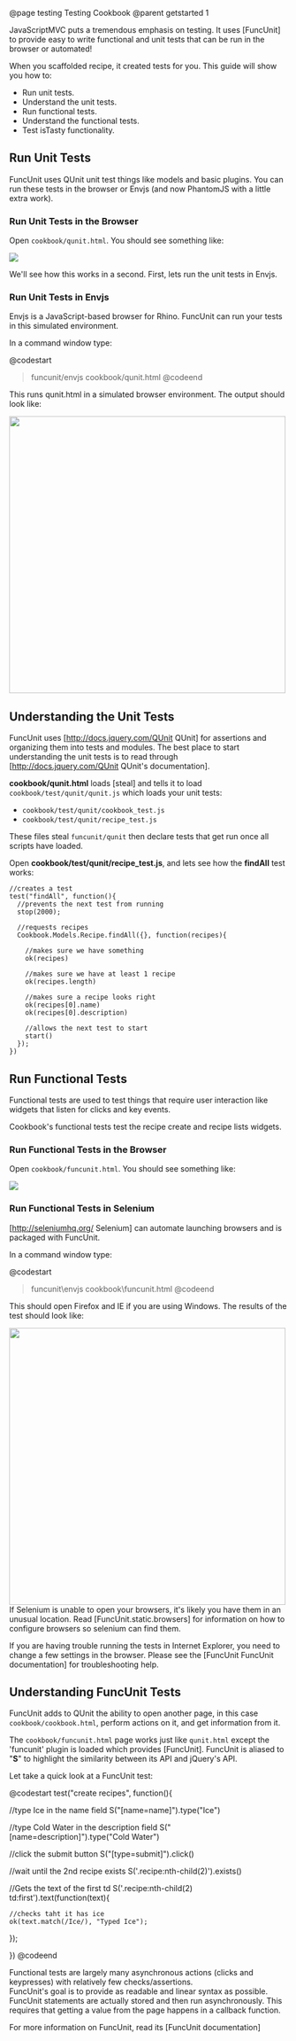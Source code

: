 @page testing Testing Cookbook
@parent getstarted 1

JavaScriptMVC puts a tremendous emphasis on 
testing. It uses [FuncUnit] to provide easy to write functional and
unit tests that can be run in the browser or automated!

When you scaffolded recipe, it created tests for you.  This guide will show you how to:

- Run unit tests.
- Understand the unit tests.
- Run functional tests.
- Understand the functional tests.
- Test isTasty functionality.

## Run Unit Tests

FuncUnit uses QUnit unit test things like models and basic plugins.  You can run these
tests in the browser or Envjs (and now PhantomJS with a little extra work).

### Run Unit Tests in the Browser

Open <code>cookbook/qunit.html</code>.  You should see something like:

<img src='http://wiki.javascriptmvc.com/wiki/images/2/27/Qunit.png'/>

We'll see how this works in a second.  First, lets run the unit tests
in Envjs.

### Run Unit Tests in Envjs

Envjs is a JavaScript-based browser for Rhino.  FuncUnit
can run your tests in this simulated environment.  

In a command window type:

@codestart
> funcunit/envjs cookbook/qunit.html
@codeend

This runs qunit.html in a simulated 
browser environment.  The output should look like:

<img src='http://wiki.javascriptmvc.com/wiki/images/2/24/Qunit-envjs.png' width='500px'>

## Understanding the Unit Tests

FuncUnit uses [http://docs.jquery.com/QUnit QUnit] for assertions and
organizing them into tests and modules.  The best place to start understanding the
unit tests is to read through [http://docs.jquery.com/QUnit QUnit's documentation].

__cookbook/qunit.html__ loads [steal] and tells it to load
<code>cookbook/test/qunit/qunit.js</code> which loads your unit tests:

 - <code>cookbook/test/qunit/cookbook_test.js</code>
 - <code>cookbook/test/qunit/recipe_test.js</code>
 
These files steal <code>funcunit/qunit</code> then 
declare tests that get run once 
all scripts have loaded.

Open __cookbook/test/qunit/recipe_test.js__, 
and lets see how the __findAll__ test works:


    //creates a test
    test("findAll", function(){
      //prevents the next test from running
      stop(2000);
      
      //requests recipes
      Cookbook.Models.Recipe.findAll({}, function(recipes){
    
        //makes sure we have something
        ok(recipes)
    
        //makes sure we have at least 1 recipe
        ok(recipes.length)
    
        //makes sure a recipe looks right
        ok(recipes[0].name)
        ok(recipes[0].description)
    
        //allows the next test to start
        start()
      });
    })

## Run Functional Tests

Functional tests are used to test things 
that require user interaction like widgets that listen for 
clicks and key events.

Cookbook's functional tests test the recipe create and recipe lists widgets.

### Run Functional Tests in the Browser

Open <code>cookbook/funcunit.html</code>.  You should see something like:

<img src='http://wiki.javascriptmvc.com/wiki/images/b/b6/Funcunit.png'/>

### Run Functional Tests in Selenium

[http://seleniumhq.org/ Selenium] can automate launching browsers and is packaged
with FuncUnit.

In a command window type:

@codestart
> funcunit\envjs cookbook\funcunit.html
@codeend

This should open Firefox and IE if you are using Windows.  The results of the
test should look like:

<img src='http://wiki.javascriptmvc.com/wiki/images/a/a7/Funcunit-envjs.png' width='500px'>
<div class='whisper'>
	If Selenium is unable to open your browsers, it's likely you have them in an
	unusual location.  Read [FuncUnit.static.browsers] for information on how to configure browsers
	so selenium can find them.
</div>


If you are having trouble running the tests in Internet Explorer, you need to change a 
few settings in the browser.  Please see the [FuncUnit FuncUnit documentation] for troubleshooting help.



## Understanding FuncUnit Tests

<p>FuncUnit adds to QUnit the ability to open another page, in this case
<code>cookbook/cookbook.html</code>, perform actions on it, and
get information from it.</p>

The <code>cookbook/funcunit.html</code>  page
works just like <code>qunit.html</code> except the 'funcunit' plugin is loaded which 
provides [FuncUnit].  FuncUnit is aliased to "<b>S</b>" to highlight the similarity between its API
and jQuery's API.

Let take a quick look at a FuncUnit test:

@codestart
test("create recipes", function(){
    
  //type Ice in the name field
  S("[name=name]").type("Ice")
    
  //type Cold Water in the description field
  S("[name=description]").type("Cold Water")
    
  //click the submit button
  S("[type=submit]").click()
    
  //wait until the 2nd recipe exists
  S('.recipe:nth-child(2)').exists()
  
  //Gets the text of the first td
  S('.recipe:nth-child(2) td:first').text(function(text){
  
    //checks taht it has ice
    ok(text.match(/Ice/), "Typed Ice");
  });
  
})
@codeend

Functional tests are largely many asynchronous actions 
(clicks and keypresses)
with relatively few checks/assertions.  
FuncUnit's goal is to provide as readable and linear syntax as possible.
FuncUnit statements are actually stored and then run asynchronously.  This requires that
getting a value from the page happens in a callback function.

For more information on FuncUnit, read its [FuncUnit documentation]
